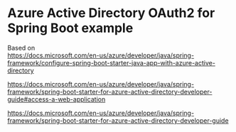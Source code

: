 # Azure Active Directory OAuth2 for Spring Boot example  

Based on  
https://docs.microsoft.com/en-us/azure/developer/java/spring-framework/configure-spring-boot-starter-java-app-with-azure-active-directory

https://docs.microsoft.com/en-us/azure/developer/java/spring-framework/spring-boot-starter-for-azure-active-directory-developer-guide#access-a-web-application

https://docs.microsoft.com/en-us/azure/developer/java/spring-framework/spring-boot-starter-for-azure-active-directory-developer-guide